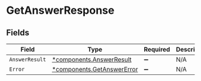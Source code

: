 # GetAnswerResponse


## Fields

| Field                                                                   | Type                                                                    | Required                                                                | Description                                                             |
| ----------------------------------------------------------------------- | ----------------------------------------------------------------------- | ----------------------------------------------------------------------- | ----------------------------------------------------------------------- |
| `AnswerResult`                                                          | [*components.AnswerResult](../../models/components/answerresult.md)     | :heavy_minus_sign:                                                      | N/A                                                                     |
| `Error`                                                                 | [*components.GetAnswerError](../../models/components/getanswererror.md) | :heavy_minus_sign:                                                      | N/A                                                                     |